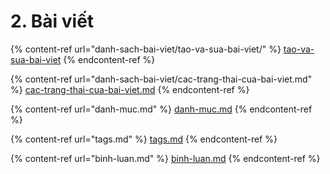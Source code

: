 # 2. Bài viết



{% content-ref url="danh-sach-bai-viet/tao-va-sua-bai-viet/" %}
[tao-va-sua-bai-viet](danh-sach-bai-viet/tao-va-sua-bai-viet/)
{% endcontent-ref %}

{% content-ref url="danh-sach-bai-viet/cac-trang-thai-cua-bai-viet.md" %}
[cac-trang-thai-cua-bai-viet.md](danh-sach-bai-viet/cac-trang-thai-cua-bai-viet.md)
{% endcontent-ref %}

{% content-ref url="danh-muc.md" %}
[danh-muc.md](danh-muc.md)
{% endcontent-ref %}

{% content-ref url="tags.md" %}
[tags.md](tags.md)
{% endcontent-ref %}

{% content-ref url="binh-luan.md" %}
[binh-luan.md](binh-luan.md)
{% endcontent-ref %}
